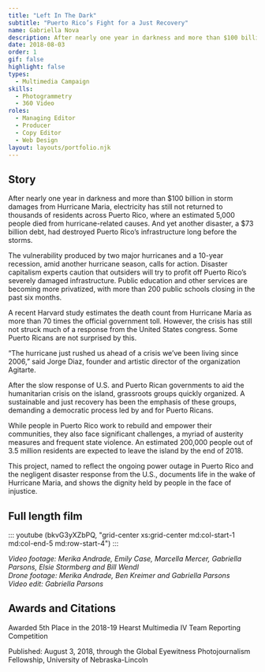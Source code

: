 ```yaml
---
title: "Left In The Dark"
subtitle: "Puerto Rico’s Fight for a Just Recovery"
name: Gabriella Nova
description: After nearly one year in darkness and more than $100 billion in storm damages from Hurricane Maria, electricity has still not returned to thousands of residents across Puerto Rico, where an estimated 5,000 people died from hurricane-related causes. And yet another disaster, a $73 billion debt, had destroyed Puerto Rico’s infrastructure long before the storms.
date: 2018-08-03
order: 1
gif: false
highlight: false
types:
  - Multimedia Campaign
skills:
  - Photogrammetry
  - 360 Video
roles:
  - Managing Editor
  - Producer
  - Copy Editor
  - Web Design
layout: layouts/portfolio.njk
---
```


<copy-wrap class="grid-center xs:grid-center md:grid-center">

## Story

After nearly one year in darkness and more than $100 billion in storm damages from Hurricane Maria, electricity has still not returned to thousands of residents across Puerto Rico, where an estimated 5,000 people died from hurricane-related causes. And yet another disaster, a $73 billion debt, had destroyed Puerto Rico’s infrastructure long before the storms.

The vulnerability produced by two major hurricanes and a 10-year recession, amid another hurricane season, calls for action. Disaster capitalism experts caution that outsiders will try to profit off Puerto Rico’s severely damaged infrastructure. Public education and other services are becoming more privatized, with more than 200 public schools closing in the past six months.

A recent Harvard study estimates the death count from Hurricane Maria as more than 70 times the official government toll. However, the crisis has still not struck much of a response from the United States congress. Some Puerto Ricans are not surprised by this.

“The hurricane just rushed us ahead of a crisis we’ve been living since 2006,” said Jorge Diaz, founder and artistic director of the organization Agitarte. 

After the slow response of U.S. and Puerto Rican governments to aid the humanitarian crisis on the island, grassroots groups quickly organized. A sustainable and just recovery has been the emphasis of these groups, demanding a democratic process led by and for Puerto Ricans. 

While people in Puerto Rico work to rebuild and empower their communities, they also face significant challenges, a myriad of austerity measures and frequent state violence. An estimated 200,000 people out of 3.5 million residents are expected to leave the island by the end of 2018.

This project, named to reflect the ongoing power outage in Puerto Rico and the negligent disaster response from the U.S., documents life in the wake of Hurricane Maria, and shows the dignity held by people in the face of injustice.

</copy-wrap>

<copy-wrap class="grid-center xs:grid-center md:grid-center">

  ## Full length film

</copy-wrap>

::: youtube (bkvG3yXZbPQ, "grid-center xs:grid-center md:col-start-1 md:col-end-5 md:row-start-4") :::

<div class="grid-center xs:grid-center md:row-start-4 md:col-start-5 md:col-end-6">
  <cite class="text-xs text-black dm:text-white inline-block leading-normal">Video footage: Merika Andrade, Emily Case, Marcella Mercer, Gabriella Parsons, Elsie Stormberg and Bill Wendl <br /> 
  Drone footage: Merika Andrade, Ben Kreimer and Gabriella Parsons <br />
  Video edit: Gabriella Parsons</cite>
</div>

<copy-wrap class="grid-center xs:grid-center md:grid-center">

## Awards and Citations

Awarded 5th Place in the 2018-19 Hearst Multimedia IV Team Reporting Competition

Published: August 3, 2018, through the Global Eyewitness Photojournalism Fellowship, University of Nebraska-Lincoln 

</copy-wrap>
